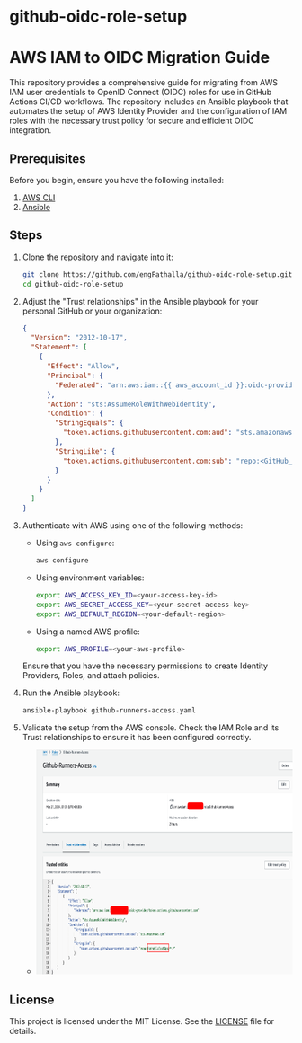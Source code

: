 # github-oidc-role-setup

# AWS IAM to OIDC Migration Guide

This repository provides a comprehensive guide for migrating from AWS IAM user credentials to OpenID Connect (OIDC) roles for use in GitHub Actions CI/CD workflows. The repository includes an Ansible playbook that automates the setup of AWS Identity Provider and the configuration of IAM roles with the necessary trust policy for secure and efficient OIDC integration.

## Prerequisites

Before you begin, ensure you have the following installed:

1. [AWS CLI](https://aws.amazon.com/cli/)
2. [Ansible](https://docs.ansible.com/ansible/latest/installation_guide/intro_installation.html)

## Steps

1. Clone the repository and navigate into it:
    ```bash
    git clone https://github.com/engFathalla/github-oidc-role-setup.git
    cd github-oidc-role-setup
    ```

2. Adjust the "Trust relationships" in the Ansible playbook for your personal GitHub or your organization:
    ```json
    {
      "Version": "2012-10-17",
      "Statement": [
        {
          "Effect": "Allow",
          "Principal": {
            "Federated": "arn:aws:iam::{{ aws_account_id }}:oidc-provider/token.actions.githubusercontent.com"
          },
          "Action": "sts:AssumeRoleWithWebIdentity",
          "Condition": {
            "StringEquals": {
              "token.actions.githubusercontent.com:aud": "sts.amazonaws.com"
            },
            "StringLike": {
              "token.actions.githubusercontent.com:sub": "repo:<GitHub_(User/Organization)_Name>/*:*"
            }
          }
        }
      ]
    }
    ```

3. Authenticate with AWS using one of the following methods:
    - Using `aws configure`:
      ```bash
      aws configure
      ```
    - Using environment variables:
      ```bash
      export AWS_ACCESS_KEY_ID=<your-access-key-id>
      export AWS_SECRET_ACCESS_KEY=<your-secret-access-key>
      export AWS_DEFAULT_REGION=<your-default-region>
      ```
    - Using a named AWS profile:
      ```bash
      export AWS_PROFILE=<your-aws-profile>
      ```

    Ensure that you have the necessary permissions to create Identity Providers, Roles, and attach policies.

4. Run the Ansible playbook:
    ```bash
    ansible-playbook github-runners-access.yaml
    ```

5. Validate the setup from the AWS console. Check the IAM Role and its Trust relationships to ensure it has been configured correctly.
    - <img src="assets/Github-Runners-Access-IAM-Global.png" width="600" height="400" alt="IAM Role Trust Relationships">


## License

This project is licensed under the MIT License. See the [LICENSE](LICENSE) file for details.

